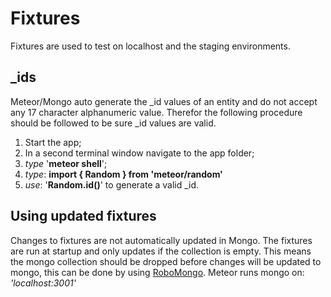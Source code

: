 # Fixtures

Fixtures are used to test on localhost and the staging environments.

## _ids
Meteor/Mongo auto generate the _id values of an entity and do not accept any 17 character alphanumeric value. Therefor the following procedure should be followed to be sure _id values are valid.

1. Start the app;
2. In a second terminal window navigate to the app folder;
3. *type* '**meteor shell**';
4. *type*: **import { Random } from 'meteor/random'**
5. *use*: '**Random.id()**' to generate a valid _id.

## Using updated fixtures
Changes to fixtures are not automatically updated in Mongo. The fixtures are run at startup and only updates if the collection is empty. This means the mongo collection should be dropped before changes will be updated to mongo, this can be done by using [RoboMongo](https://robomongo.org/).
Meteor runs mongo on: *'localhost:3001'*
